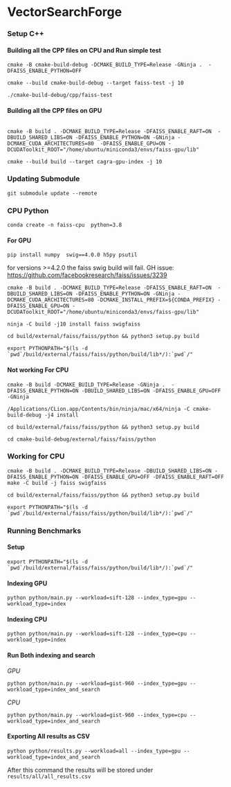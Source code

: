 # VectorSearchForge

### Setup C++
#### Building all the CPP files on CPU and Run simple test
```
cmake -B cmake-build-debug -DCMAKE_BUILD_TYPE=Release -GNinja .  -DFAISS_ENABLE_PYTHON=OFF
```

```
cmake --build cmake-build-debug --target faiss-test -j 10
```

```
./cmake-build-debug/cpp/faiss-test
```

#### Building all the CPP files on GPU
```

cmake -B build . -DCMAKE_BUILD_TYPE=Release -DFAISS_ENABLE_RAFT=ON  -DBUILD_SHARED_LIBS=ON -DFAISS_ENABLE_PYTHON=ON -GNinja -DCMAKE_CUDA_ARCHITECTURES=80  -DFAISS_ENABLE_GPU=ON -DCUDAToolkit_ROOT="/home/ubuntu/miniconda3/envs/faiss-gpu/lib"
```

```
cmake --build build --target cagra-gpu-index -j 10
```

### Updating Submodule
```
git submodule update --remote
```

### CPU Python
```conda create -n faiss-cpu  python=3.8```

#### For GPU
```
pip install numpy  swig==4.0.0 h5py psutil
```
for versions >=4.2.0 the faiss swig build will fail. GH issue: https://github.com/facebookresearch/faiss/issues/3239


```
cmake -B build . -DCMAKE_BUILD_TYPE=Release -DFAISS_ENABLE_RAFT=ON  -DBUILD_SHARED_LIBS=ON -DFAISS_ENABLE_PYTHON=ON -GNinja -DCMAKE_CUDA_ARCHITECTURES=80 -DCMAKE_INSTALL_PREFIX=${CONDA_PREFIX} -DFAISS_ENABLE_GPU=ON -DCUDAToolkit_ROOT="/home/ubuntu/miniconda3/envs/faiss-gpu/lib"
```

```
ninja -C build -j10 install faiss swigfaiss

```

```
cd build/external/faiss/faiss/python && python3 setup.py build

export PYTHONPATH="$(ls -d `pwd`/build/external/faiss/faiss/python/build/lib*/):`pwd`/"
```


#### Not working For CPU
```
cmake -B build -DCMAKE_BUILD_TYPE=Release -GNinja .  -DFAISS_ENABLE_PYTHON=ON -DBUILD_SHARED_LIBS=ON -DFAISS_ENABLE_GPU=OFF -GNinja
```

```
/Applications/CLion.app/Contents/bin/ninja/mac/x64/ninja -C cmake-build-debug -j4 install

```

```
cd build/external/faiss/faiss/python && python3 setup.py build
```

```
cd cmake-build-debug/external/faiss/faiss/python
```

### Working for CPU
```
cmake -B build . -DCMAKE_BUILD_TYPE=Release -DBUILD_SHARED_LIBS=ON -DFAISS_ENABLE_PYTHON=ON -DFAISS_ENABLE_GPU=OFF -DFAISS_ENABLE_RAFT=OFF
make -C build -j faiss swigfaiss

cd build/external/faiss/faiss/python && python3 setup.py build

export PYTHONPATH="$(ls -d `pwd`/build/external/faiss/faiss/python/build/lib*/):`pwd`/"

```

### Running Benchmarks

#### Setup
```
export PYTHONPATH="$(ls -d `pwd`/build/external/faiss/faiss/python/build/lib*/):`pwd`/"
```

#### Indexing GPU
```
python python/main.py --workload=sift-128 --index_type=gpu --workload_type=index
```

#### Indexing CPU
```
python python/main.py --workload=sift-128 --index_type=cpu --workload_type=index
```

#### Run Both indexing and search 

*GPU*
```
python python/main.py --workload=gist-960 --index_type=gpu --workload_type=index_and_search
```

*CPU*
```
python python/main.py --workload=gist-960 --index_type=cpu --workload_type=index_and_search
```

#### Exporting All results as CSV
```
python python/results.py --workload=all --index_type=gpu --workload_type=index_and_search
```
After this command the results will be stored under `results/all/all_results.csv`